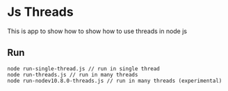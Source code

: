 # Js Threads
This is app to show how to show how to use threads in node js

## Run

```
node run-single-thread.js // run in single thread 
node run-threads.js // run in many threads
node run-nodev10.8.0-threads.js // run in many threads (experimental)
```